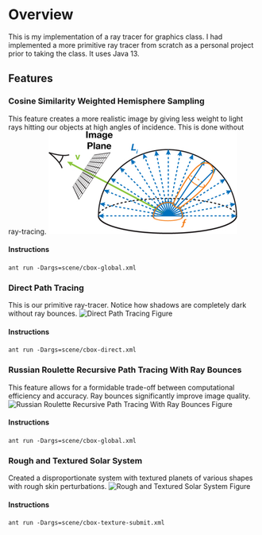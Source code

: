 # Overview
This is my implementation of a ray tracer for graphics class. I had implemented a more primitive ray tracer from scratch as a personal project prior to taking the class. It uses Java 13.

## Features
### Cosine Similarity Weighted Hemisphere Sampling
This feature creates a more realistic image by giving less weight to light rays hitting our objects at high angles of incidence. This is done without ray-tracing.
![Cosine Similarity Weighted Hemisphere Sampling Figure](/cwhs.jpg)
#### Instructions
```ant run -Dargs=scene/cbox-global.xml```

### Direct Path Tracing
This is our primitive ray-tracer. Notice how shadows are completely dark without ray bounces.
![Direct Path Tracing Figure](/direct-tracer.png) 
#### Instructions
```ant run -Dargs=scene/cbox-direct.xml```

### Russian Roulette Recursive Path Tracing With Ray Bounces
This feature allows for a formidable trade-off between computational efficiency and accuracy. Ray bounces significantly improve image quality.
![Russian Roulette Recursive Path Tracing With Ray Bounces Figure](/rr-tracer.png) 
#### Instructions
```ant run -Dargs=scene/cbox-global.xml```

### Rough and Textured Solar System
Created a disproportionate system with textured planets of various shapes with rough skin perturbations.
![Rough and Textured Solar System Figure](/rr-tracer.png)
#### Instructions
```ant run -Dargs=scene/cbox-texture-submit.xml```